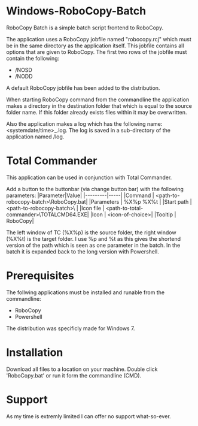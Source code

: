 # Windows-RoboCopy-Batch
 
RoboCopy Batch is a simple batch script frontend to RoboCopy.

The application uses a RoboCopy jobfile named "robocopy.rcj" which must be in the same directory as the application itself. This jobfile contains all options that are given to
RoboCopy. The first two rows of the jobfile must contain the following:
*  /NOSD
*  /NODD

A default RoboCopy jobfile has been added to the distribution.

When starting RoboCopy command from the commandline the application makes a directory in the destination folder that which is equal to the source folder name. If this folder already exists files within it may be overwritten.

Also the application makes a log which has the following name: <systemdate/time>_<source folder name>.log. The log is saved in a sub-directory of the application named /log.

# Total Commander
This application can be used in conjunction with Total Commander. 

Add a button to the buttonbar (via change button bar) with the following parameters:
|Parameter|Value|
|---------|-----|
|Command    | \<path-to-robocopy-batch\>\\RoboCopy.bat|
|Parameters | %X%p %X%t |
|Start path | \<path-to-robocopy-batch\>\\ |
|Icon file  | \<path-to-total-commander\>\\TOTALCMD64.EXE|
|Icon       | \<icon-of-choice\>|
|Tooltip    | RoboCopy|

The left window of TC (%X%p) is the source folder, the right window (%X%t) is the target folder. I use %p and %t as this gives the shortend version of the path which is seen as one parameter in the batch. In the batch it is expanded back to the long version with Powershell.

# Prerequisites
The follwing applications must be installed and runable from the commandline:
* RoboCopy 
* Powershell
 
The distribution was specificly made for Windows 7.

# Installation
Download all files to a location on your machine. Double click 'RoboCopy.bat' or run it form the commandline (CMD).

# Support
As  my time is extremly limited I can offer no support what-so-ever.
